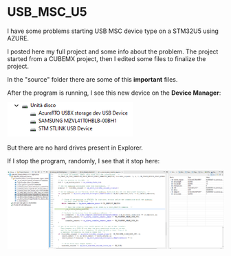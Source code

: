 # USB_MSC_U5

I have some problems starting USB MSC device type on a STM32U5 using AZURE.

I posted here my full project and some info about the problem. The project started from a CUBEMX project, then I edited some files to finalize the project. 

In the "source" folder there are some of this **important** files.

After the program is running, I see this new device on the **Device Manager**:

![Device Manager](/images/device.png)


But there are no hard drives present in Explorer.


If I stop the program, randomly, I see that it stop here:

![Device Manager](/images/pause.png)

